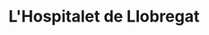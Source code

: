 ---
title: L'Hospitalet de Llobregat
url: /lhospitalet-de-llobregat/
latitude: 41.378
longitude: 2.121
---